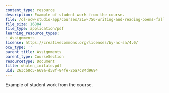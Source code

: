 ```yaml
---
content_type: resource
description: Example of student work from the course.
file: /ol-ocw-studio-app/courses/21w-756-writing-and-reading-poems-fall-2006/263cb8c5669ad58f84fe26a7c84d9694_whalen_imitate.pdf
file_size: 16804
file_type: application/pdf
learning_resource_types:
- Assignments
license: https://creativecommons.org/licenses/by-nc-sa/4.0/
ocw_type: ''
parent_title: Assignments
parent_type: CourseSection
resourcetype: Document
title: whalen_imitate.pdf
uid: 263cb8c5-669a-d58f-84fe-26a7c84d9694
---
```

Example of student work from the course.